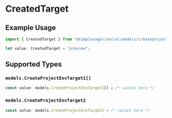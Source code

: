 # CreatedTarget

## Example Usage

```typescript
import { CreatedTarget } from "@simplesagar/vercel/models/createprojectenvop.js";

let value: CreatedTarget = "preview";
```

## Supported Types

### `models.CreateProjectEnvTarget1[]`

```typescript
const value: models.CreateProjectEnvTarget1[] = /* values here */
```

### `models.CreateProjectEnvTarget2`

```typescript
const value: models.CreateProjectEnvTarget2 = /* values here */
```

